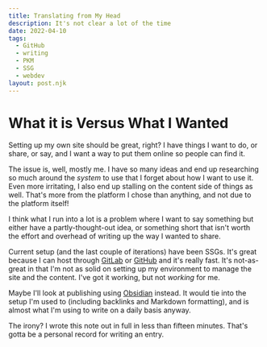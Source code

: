 ```yaml
---
title: Translating from My Head
description: It's not clear a lot of the time
date: 2022-04-10
tags:
  - GitHub
  - writing
  - PKM
  - SSG
  - webdev
layout: post.njk
---
```


# What it is Versus What I Wanted

Setting up my own site should be great, right? I have things I want to do, or share, or say, and I want a way to put them online so people can find it.

The issue is, well, mostly me. I have so many ideas and end up researching so much around the _system_ to use that I forget about how I want to use it. Even more irritating, I also end up stalling on the content side of things as well. That's more from the platform I chose than anything, and not due to the platform itself!

I think what I run into a lot is a problem where I want to say something but either have a partly-thought-out idea, or something short that isn't worth the effort and overhead of writing up the way I wanted to share.

Current setup (and the last couple of iterations) have been SSGs. It's great because I can host through [GitLab](https://gitlab.com/) or [GitHub](https://github.com/) and it's really fast. It's not-as-great in that I'm not as solid on setting up my environment to manage the site and the content. I've got it working, but not _working_ for me.

Maybe I'll look at publishing using [Obsidian](https://obsidian.md/) instead. It would tie into the setup I'm used to (including backlinks and Markdown formatting), and is almost what I'm using to write on a daily basis anyway.

The irony? I wrote this note out in full in less than fifteen minutes. That's gotta be a personal record for writing an entry.
